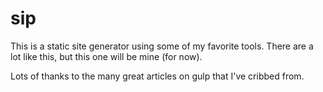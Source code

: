 # sip

This is a static site generator using some of my favorite tools. There are a lot like this, but this one will be mine (for now).

Lots of thanks to the many great articles on gulp that I've cribbed from.